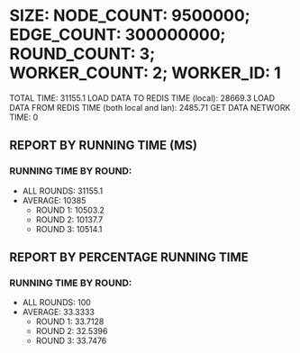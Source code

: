 
# SIZE: NODE_COUNT: 9500000; EDGE_COUNT: 300000000; ROUND_COUNT: 3; WORKER_COUNT: 2; WORKER_ID: 1
 TOTAL TIME: 31155.1
 LOAD DATA TO REDIS TIME (local): 28669.3
 LOAD DATA FROM REDIS TIME (both local and lan): 2485.71
 GET DATA NETWORK TIME: 0

## REPORT BY RUNNING TIME (MS)

 ### RUNNING TIME BY ROUND:

  + ALL ROUNDS: 31155.1
  + AVERAGE: 10385
     + ROUND 1: 10503.2
     + ROUND 2: 10137.7
     + ROUND 3: 10514.1

## REPORT BY PERCENTAGE RUNNING TIME

 ### RUNNING TIME BY ROUND:

  + ALL ROUNDS: 100
  + AVERAGE: 33.3333
     + ROUND 1: 33.7128
     + ROUND 2: 32.5396
     + ROUND 3: 33.7476

